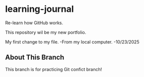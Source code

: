 # learning-journal
Re-learn how GitHub works.

This repository wil be my new portfolio.

My first change to my file. -From my local computer. -10/23/2025

## About This Branch
This branch is for practicing Git confict branch!